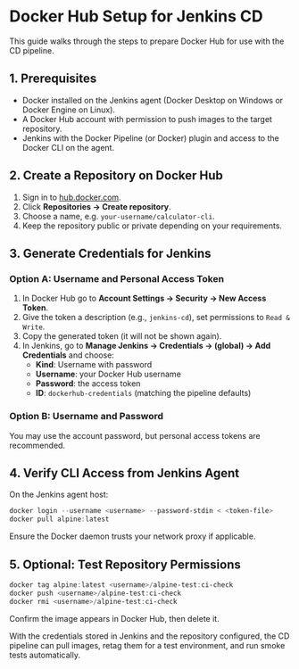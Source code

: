 # Docker Hub Setup for Jenkins CD

This guide walks through the steps to prepare Docker Hub for use with the CD pipeline.

## 1. Prerequisites

- Docker installed on the Jenkins agent (Docker Desktop on Windows or Docker Engine on Linux).
- A Docker Hub account with permission to push images to the target repository.
- Jenkins with the Docker Pipeline (or Docker) plugin and access to the Docker CLI on the agent.

## 2. Create a Repository on Docker Hub

1. Sign in to [hub.docker.com](https://hub.docker.com/).
2. Click **Repositories → Create repository**.
3. Choose a name, e.g. `your-username/calculator-cli`.
4. Keep the repository public or private depending on your requirements.

## 3. Generate Credentials for Jenkins

### Option A: Username and Personal Access Token

1. In Docker Hub go to **Account Settings → Security → New Access Token**.
2. Give the token a description (e.g., `jenkins-cd`), set permissions to `Read & Write`.
3. Copy the generated token (it will not be shown again).
4. In Jenkins, go to **Manage Jenkins → Credentials → (global) → Add Credentials** and choose:
   - **Kind**: Username with password
   - **Username**: your Docker Hub username
   - **Password**: the access token
   - **ID**: `dockerhub-credentials` (matching the pipeline defaults)

### Option B: Username and Password

You may use the account password, but personal access tokens are recommended.

## 4. Verify CLI Access from Jenkins Agent

On the Jenkins agent host:

```powershell
docker login --username <username> --password-stdin < <token-file>
docker pull alpine:latest
```

Ensure the Docker daemon trusts your network proxy if applicable.

## 5. Optional: Test Repository Permissions

```powershell
docker tag alpine:latest <username>/alpine-test:ci-check
docker push <username>/alpine-test:ci-check
docker rmi <username>/alpine-test:ci-check
```

Confirm the image appears in Docker Hub, then delete it.

With the credentials stored in Jenkins and the repository configured, the CD pipeline can pull images, retag them for a test environment, and run smoke tests automatically.
